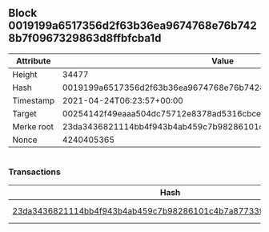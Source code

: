 ## Block 0019199a6517356d2f63b36ea9674768e76b7428b7f0967329863d8ffbfcba1d

Attribute | Value
--- | ---
Height | 34477
Hash | 0019199a6517356d2f63b36ea9674768e76b7428b7f0967329863d8ffbfcba1d
Timestamp | 2021-04-24T06:23:57+00:00
Target | 00254142f49eaaa504dc75712e8378ad5316cbcead634704b3734b6271167cc4
Merke root | 23da3436821114bb4f943b4ab459c7b98286101c4b7a87733fa027f632d5bdaf
Nonce | 4240405365

```

```

### Transactions

Hash | Amount
--- | ---
[23da3436821114bb4f943b4ab459c7b98286101c4b7a87733fa027f632d5bdaf](23da3436821114bb4f943b4ab459c7b98286101c4b7a87733fa027f632d5bdaf.md) | 10.00000000 SKEPTI 
